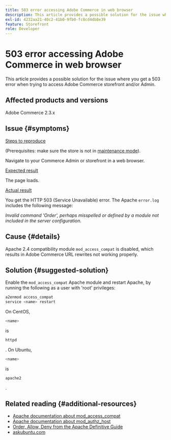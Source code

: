 ```yaml
---
title: 503 error accessing Adobe Commerce in web browser
description: This article provides a possible solution for the issue where you get a 503 error when trying to access Adobe Commerce storefront and/or Admin.
exl-id: 4232aa21-40c2-41b0-9fb0-fc8cd4db8e39
feature: Storefront
role: Developer
---
```

# 503 error accessing Adobe Commerce in web browser

This article provides a possible solution for the issue where you get a 503 error when trying to access Adobe Commerce storefront and/or Admin.

## Affected products and versions

Adobe Commerce 2.3.x

## Issue {#symptoms}

 <u>Steps to reproduce</u>

(Prerequisites: make sure the store is not in [maintenance mode](https://experienceleague.adobe.com/en/docs/commerce-operations/configuration-guide/cli/set-mode#config-mode-show)).

Navigate to your Commerce Admin or storefront in a web browser.

 <u>Expected result</u>

The page loads.

 <u>Actual result</u>

You get the HTTP 503 (Service Unavailable) error. The Apache `error.log` includes the following message:

 *Invalid command 'Order', perhaps misspelled or defined by a module not included in the server configuration.*

## Cause {#details}

Apache 2.4 compatibility module `mod_access_compat` is disabled, which results in Adobe Commerce URL rewrites not working properly.

## Solution {#suggested-solution}

Enable the `mod_access_compat` Apache module and restart Apache, by running the following as a user with 'root' privileges:

```bash
a2enmod access_compat
service <name> restart
```

On CentOS,

```bash
<name>
```

is

```bash
httpd
```

. On Ubuntu,

```bash
<name>
```

is

```bash
apache2
```

.

## Related reading {#additional-resources}

* [Apache documentation about mod\_access\_compat](https://httpd.apache.org/docs/current/mod/mod_access_compat.html)
* [Apache documentation about mod\_authz\_host](https://httpd.apache.org/docs/current/mod/mod_authz_host.html)
* [Order, Allow, Deny from the Apache Definitive Guide](https://docstore.mik.ua/orelly/linux/apache/ch05_06.htm)
* [askubuntu.com](https://askubuntu.com/questions/335228/changes-in-apache-config-between-12-04-2-and-12-04-3-lts)
